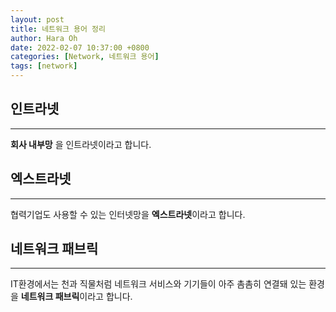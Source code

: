 ```yaml
---
layout: post
title: 네트워크 용어 정리
author: Hara Oh
date: 2022-02-07 10:37:00 +0800
categories: [Network, 네트워크 용어]
tags: [network]
---
```

## 인트라넷
---
**회사 내부망** 을 인트라넷이라고 합니다.

## 엑스트라넷
---
협력기업도 사용할 수 있는 인터넷망을 **엑스트라넷**이라고 합니다.

## 네트워크 패브릭
---
IT환경에서는 천과 직물처럼 네트워크 서비스와 기기들이 아주 촘촘히 연결돼 있는 환경을 **네트워크 패브릭**이라고 합니다.
